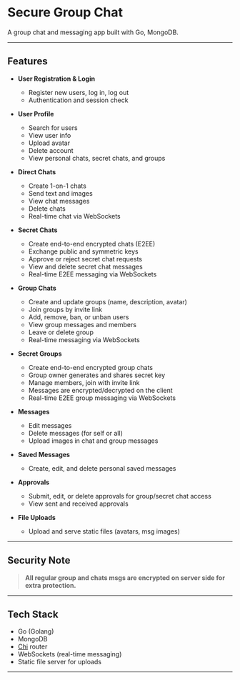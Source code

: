 # Secure Group Chat

A group chat and messaging app built with Go, MongoDB.

---

## Features

- **User Registration & Login**
    - Register new users, log in, log out
    - Authentication and session check

- **User Profile**
    - Search for users
    - View user info
    - Upload avatar
    - Delete account
    - View personal chats, secret chats, and groups

- **Direct Chats**
    - Create 1-on-1 chats
    - Send text and images
    - View chat messages
    - Delete chats
    - Real-time chat via WebSockets


- **Secret Chats**
    - Create end-to-end encrypted chats (E2EE)
    - Exchange public and symmetric keys
    - Approve or reject secret chat requests
    - View and delete secret chat messages
    - Real-time E2EE messaging via WebSockets

- **Group Chats**
    - Create and update groups (name, description, avatar)
    - Join groups by invite link
    - Add, remove, ban, or unban users
    - View group messages and members
    - Leave or delete group
    - Real-time messaging via WebSockets

- **Secret Groups**
    - Create end-to-end encrypted group chats
    - Group owner generates and shares secret key
    - Manage members, join with invite link
    - Messages are encrypted/decrypted on the client
    - Real-time E2EE group messaging via WebSockets

- **Messages**
    - Edit messages
    - Delete messages (for self or all)
    - Upload images in chat and group messages

- **Saved Messages**
    - Create, edit, and delete personal saved messages

- **Approvals**
    - Submit, edit, or delete approvals for group/secret chat access
    - View sent and received approvals

- **File Uploads**
    - Upload and serve static files (avatars, msg images)

---

## Security Note

> **All regular group and chats msgs are encrypted on server side for extra protection.**

---

## Tech Stack

- Go (Golang)
- MongoDB
- [Chi](https://github.com/go-chi/chi) router
- WebSockets (real-time messaging)
- Static file server for uploads

---